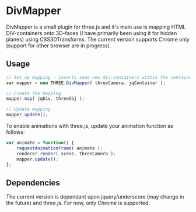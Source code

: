 # DivMapper

DivMapper is a small plugin for three.js and it's main use is mapping HTML DIV-containers onto 3D-faces (I have primarily been using it for hidden planes) using CSS3DTransforms. The current version supports Chrome only (support for other browser are in progress).

## Usage

```javascript
// Set up mapping - inserts some new div-containers within the container div.
var mapper = new THREE.DivMapper( threeCamera, jqContainer );

// Create the mapping
mapper.map( jqDiv, threeObj );

// Update mapping
mapper.update();
```

To enable animations with three.js, update your animation function as follows:

```javascript
var animate = function() {
	requestAnimationFrame( animate );
	renderer.render( scene, threeCamera );
	mapper.update();
};
```

## Dependencies

The current version is dependant upon jquery/underscore (may change in the future) and three.js. For now, only Chrome is supported.